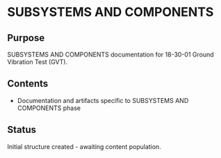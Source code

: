 # SUBSYSTEMS AND COMPONENTS

## Purpose
SUBSYSTEMS AND COMPONENTS documentation for 18-30-01 Ground Vibration Test (GVT).

## Contents
- Documentation and artifacts specific to SUBSYSTEMS AND COMPONENTS phase

## Status
Initial structure created - awaiting content population.
